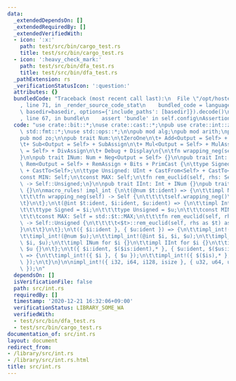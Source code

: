 ```yaml
---
data:
  _extendedDependsOn: []
  _extendedRequiredBy: []
  _extendedVerifiedWith:
  - icon: ':x:'
    path: test/src/bin/cargo_test.rs
    title: test/src/bin/cargo_test.rs
  - icon: ':heavy_check_mark:'
    path: test/src/bin/dfa_test.rs
    title: test/src/bin/dfa_test.rs
  _pathExtension: rs
  _verificationStatusIcon: ':question:'
  attributes: {}
  bundledCode: "Traceback (most recent call last):\n  File \"/opt/hostedtoolcache/Python/3.9.1/x64/lib/python3.9/site-packages/onlinejudge_verify/documentation/build.py\"\
    , line 71, in _render_source_code_stat\n    bundled_code = language.bundle(stat.path,\
    \ basedir=basedir, options={'include_paths': [basedir]}).decode()\n  File \"/opt/hostedtoolcache/Python/3.9.1/x64/lib/python3.9/site-packages/onlinejudge_verify/languages/user_defined.py\"\
    , line 67, in bundle\n    assert 'bundle' in self.config\nAssertionError\n"
  code: "use crate::bit::*;\nuse crate::cast::*;\npub use crate::int::zo::*;\nuse\
    \ std::fmt::*;\nuse std::ops::*;\n\npub mod alg;\npub mod arith;\npub mod bisect;\n\
    pub mod zo;\n\npub trait Num:\n\tZeroOne\n\t+ Add<Output = Self> + AddAssign\n\
    \t+ Sub<Output = Self> + SubAssign\n\t+ Mul<Output = Self> + MulAssign\n\t+ Div<Output\
    \ = Self> + DivAssign\n\t+ Debug + Display\n{\n\tfn wrapping_neg(self) -> Self;\n\
    }\n\npub trait INum: Num + Neg<Output = Self> {}\n\npub trait Int: Num + Ord +\
    \ Rem<Output = Self> + RemAssign + Bits + PrimCast {\n\ttype Signed: IInt + CastFrom<Self>\
    \ + CastTo<Self>;\n\ttype Unsigned: UInt + CastFrom<Self> + CastTo<Self>;\n\t\
    const MIN: Self;\n\tconst MAX: Self;\n\tfn rem_euclid(self, rhs: Self::Unsigned)\
    \ -> Self::Unsigned;\n}\n\npub trait IInt: Int + INum {}\npub trait UInt: Int\
    \ {}\n\nmacro_rules! impl_int {\n\t(@num $t:ident) => {\n\t\timpl Num for $t {\n\
    \t\t\tfn wrapping_neg(self) -> Self {\n\t\t\t\tself.wrapping_neg()\n\t\t\t}\n\t\
    \t}\n\t};\n\t(@int $t:ident, $i:ident, $u:ident) => {\n\t\timpl Int for $t {\n\
    \t\t\ttype Signed = $i;\n\t\t\ttype Unsigned = $u;\n\t\t\tconst MIN: Self = std::$t::MIN;\n\
    \t\t\tconst MAX: Self = std::$t::MAX;\n\t\t\tfn rem_euclid(self, rhs: Self::Unsigned)\
    \ -> Self::Unsigned {\n\t\t\t\t<$t>::rem_euclid(self, rhs as $t) as $u\n\t\t\t\
    }\n\t\t}\n\t};\n\t({ $i:ident }, { $u:ident }) => {\n\t\timpl_int!(@num $i);\n\
    \t\timpl_int!(@num $u);\n\t\timpl_int!(@int $i, $i, $u);\n\t\timpl_int!(@int $u,\
    \ $i, $u);\n\t\timpl INum for $i {}\n\t\timpl IInt for $i {}\n\t\timpl UInt for\
    \ $u {}\n\t};\n\t({ $i:ident, $($is:ident),* }, { $u:ident, $($us:ident),* })\
    \ => {\n\t\timpl_int!({ $i }, { $u });\n\t\timpl_int!({ $($is),* }, { $($us),*\
    \ });\n\t}\n}\n\nimpl_int!({ i32, i64, i128, isize }, { u32, u64, u128, usize\
    \ });\n"
  dependsOn: []
  isVerificationFile: false
  path: src/int.rs
  requiredBy: []
  timestamp: '2020-12-21 16:32:06+09:00'
  verificationStatus: LIBRARY_SOME_WA
  verifiedWith:
  - test/src/bin/dfa_test.rs
  - test/src/bin/cargo_test.rs
documentation_of: src/int.rs
layout: document
redirect_from:
- /library/src/int.rs
- /library/src/int.rs.html
title: src/int.rs
---
```

